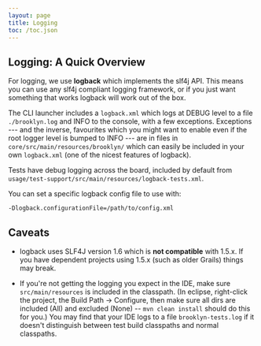```yaml
---
layout: page
title: Logging
toc: /toc.json
---
```


## Logging: A Quick Overview

For logging, we use **logback** which implements the slf4j API.
This means you can use any slf4j compliant logging framework,
or if you just want something that works logback will work out of the box.

The CLI launcher includes a ``logback.xml`` which logs at DEBUG level 
to a file ``./brooklyn.log`` and INFO to the console,
with a few exceptions.  Exceptions --- and the inverse, favourites which
you might want to enable even if the root logger level is bumped to INFO ---
are in files in ``core/src/main/resources/brooklyn/`` which can easily
be included in your own ``logback.xml`` (one of the nicest features of logback).

Tests have debug logging across the board, included by default from 
``usage/test-support/src/main/resources/logback-tests.xml``.

You can set a specific logback config file to use with:

    -Dlogback.configurationFile=/path/to/config.xml

## Caveats

* logback uses SLF4J version 1.6 which is **not compatible** with 1.5.x. 
  If you have dependent projects using 1.5.x (such as older Grails) things may break.

* If you're not getting the logging you expect in the IDE, make sure 
  ``src/main/resources`` is included in the classpath.
  (In eclipse, right-click the project, the Build Path -> Configure,
  then make sure all dirs are included (All) and excluded (None) -- 
  ``mvn clean install`` should do this for you.)
  You may find that your IDE logs to a file ``brooklyn-tests.log`` 
  if it doesn't distinguish between test build classpaths and normal classpaths.

